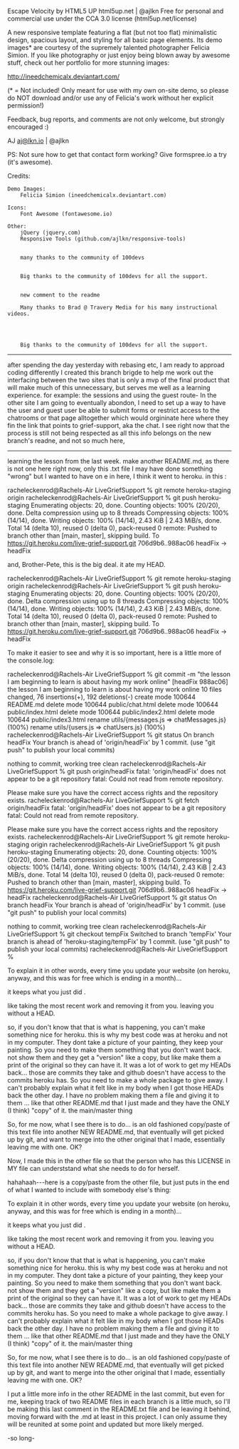 Escape Velocity by HTML5 UP
html5up.net | @ajlkn
Free for personal and commercial use under the CCA 3.0 license (html5up.net/license)


A new responsive template featuring a flat (but not too flat) minimalistic design, spacious
layout, and styling for all basic page elements. Its demo images* are courtesy of the supremely
talented photographer Felicia Simion. If you like photography or just enjoy being blown away by
awesome stuff, check out her portfolio for more stunning images:

http://ineedchemicalx.deviantart.com/

(* = Not included! Only meant for use with my own on-site demo, so please do NOT download
and/or use any of Felicia's work without her explicit permission!)

Feedback, bug reports, and comments are not only welcome, but strongly encouraged :)

AJ
aj@lkn.io | @ajlkn

PS: Not sure how to get that contact form working? Give formspree.io a try (it's awesome).


Credits:

	Demo Images:
		Felicia Simion (ineedchemicalx.deviantart.com)

	Icons:
		Font Awesome (fontawesome.io)

	Other:
		jQuery (jquery.com)
		Responsive Tools (github.com/ajlkn/responsive-tools)


		many thanks to the community of 100devs


		Big thanks to the community of 100devs for all the support.


		new comment to the readme 
    
		Many thanks to Brad @ Travery Media for his many instructional videos.




		Big thanks to the community of 100devs for all the support.

***
after spending the day yesterday with rebasing etc, I am ready to approad coding differently I created this branch brigde to help me work out the interfacing between the two sites that is only a mvp of the final product that will make much of this unnecessary, but serves me well as a learning experience. for example: the sessions and using the guest route- In the other site I am going to eventually abondon, I need to set up a way to have the user and guest user be able to submit forms or restrict access to the chatrooms or that page alltogether which would orgininate here where they fin the link that points to grief-support, aka the chat. I see right now that the process is still not being respected as all this info belongs on the new branch's readne, and not so much here, 
***

learning the lesson from the last week. make another README.md, as there is not one here right now, only this .txt file I may have done something "wrong" but I wanted to have on e in here, I think it went to 
heroku. in this :

racheleckenrod@Rachels-Air LiveGriefSupport % git remote
heroku-staging
origin
racheleckenrod@Rachels-Air LiveGriefSupport % git push heroku-staging
Enumerating objects: 20, done.
Counting objects: 100% (20/20), done.
Delta compression using up to 8 threads
Compressing objects: 100% (14/14), done.
Writing objects: 100% (14/14), 2.43 KiB | 2.43 MiB/s, done.
Total 14 (delta 10), reused 0 (delta 0), pack-reused 0
remote: Pushed to branch other than [main, master], skipping build.
To https://git.heroku.com/live-grief-support.git
   706d9b6..988ac06  headFix -> headFix

   and, Brother-Pete, this is the big deal. it ate my HEAD. 

   racheleckenrod@Rachels-Air LiveGriefSupport % git remote
heroku-staging
origin
racheleckenrod@Rachels-Air LiveGriefSupport % git push heroku-staging
Enumerating objects: 20, done.
Counting objects: 100% (20/20), done.
Delta compression using up to 8 threads
Compressing objects: 100% (14/14), done.
Writing objects: 100% (14/14), 2.43 KiB | 2.43 MiB/s, done.
Total 14 (delta 10), reused 0 (delta 0), pack-reused 0
remote: Pushed to branch other than [main, master], skipping build.
To https://git.heroku.com/live-grief-support.git
   706d9b6..988ac06  headFix -> headFix


   To make it easier to see and why it is so important, here is a little more of the console.log:


racheleckenrod@Rachels-Air LiveGriefSupport % git commit -m "the lesson I am beginning to learn is about having my work online"
[headFix 988ac06] the lesson I am beginning to learn is about having my work online
 10 files changed, 76 insertions(+), 192 deletions(-)
 create mode 100644 README.md
 delete mode 100644 public/chat.html
 delete mode 100644 public/index.html
 delete mode 100644 public/index2.html
 delete mode 100644 public/index3.html
 rename utils/{messages.js => chatMessages.js} (100%)
 rename utils/{users.js => chatUsers.js} (100%)
racheleckenrod@Rachels-Air LiveGriefSupport % git status
On branch headFix
Your branch is ahead of 'origin/headFix' by 1 commit.
  (use "git push" to publish your local commits)

nothing to commit, working tree clean
racheleckenrod@Rachels-Air LiveGriefSupport % git push origin/headFix
fatal: 'origin/headFix' does not appear to be a git repository
fatal: Could not read from remote repository.

Please make sure you have the correct access rights
and the repository exists.
racheleckenrod@Rachels-Air LiveGriefSupport % git fetch origin/headFix
fatal: 'origin/headFix' does not appear to be a git repository
fatal: Could not read from remote repository.

Please make sure you have the correct access rights
and the repository exists.
racheleckenrod@Rachels-Air LiveGriefSupport % git remote
heroku-staging
origin
racheleckenrod@Rachels-Air LiveGriefSupport % git push heroku-staging
Enumerating objects: 20, done.
Counting objects: 100% (20/20), done.
Delta compression using up to 8 threads
Compressing objects: 100% (14/14), done.
Writing objects: 100% (14/14), 2.43 KiB | 2.43 MiB/s, done.
Total 14 (delta 10), reused 0 (delta 0), pack-reused 0
remote: Pushed to branch other than [main, master], skipping build.
To https://git.heroku.com/live-grief-support.git
   706d9b6..988ac06  headFix -> headFix
racheleckenrod@Rachels-Air LiveGriefSupport % git status
On branch headFix
Your branch is ahead of 'origin/headFix' by 1 commit.
  (use "git push" to publish your local commits)

nothing to commit, working tree clean
racheleckenrod@Rachels-Air LiveGriefSupport % git checkout tempFix
Switched to branch 'tempFix'
Your branch is ahead of 'heroku-staging/tempFix' by 1 commit.
  (use "git push" to publish your local commits)
racheleckenrod@Rachels-Air LiveGriefSupport % 


To explain it in other words, every time you update your website (on heroku, anyway, and this was for free which is ending in a month)...

it keeps what you just did .

like taking the most recent work and removing it from you. leaving you without a HEAD. 

so, if you don't know that that is what is happening, you can't make something nice for heroku. this is why my best code was at heroku and not in my computer. They dont take a picture of your painting, they keep your painting. So you need to make them something that you don't want back. not show them and  they get a "version" like a copy, but like make them a print of the original so they can have it. It was a lot of work to get my HEADs back... those are commits they take and github doesn't have access to the commits heroku has. So you need to make a whole package to give away. I can't probably explain what it felt like in my body when I got those HEADs back the other day. I have no problem making them a file and giving it to them ... like that other README.md that I just made and they have the ONLY (I think) "copy" of it. the main/master thing 

So, for me now, what I see there is to do... is an old fashioned copy/paste of this text file into another NEW README.md, that eventually will get picked up by git, and want to merge into the other original that I made, essentially leaving me with one. OK?



Now, I made this in the other file so that the person who has this LICENSE in MY file can underststand what she needs to do for herself.

hahahaah---here is a copy/paste from the other file, but just puts in the end of what I wanted to include with somebody else's thing:



To explain it in other words, every time you update your website (on heroku, anyway, and this was for free which is ending in a month)...

it keeps what you just did .

like taking the most recent work and removing it from you. leaving you without a HEAD. 

so, if you don't know that that is what is happening, you can't make something nice for heroku. this is why my best code was at heroku and not in my computer. They dont take a picture of your painting, they keep your painting. So you need to make them something that you don't want back. not show them and  they get a "version" like a copy, but like make them a print of the original so they can have it. It was a lot of work to get my HEADs back... those are commits they take and github doesn't have access to the commits heroku has. So you need to make a whole package to give away. I can't probably explain what it felt like in my body when I got those HEADs back the other day. I have no problem making them a file and giving it to them ... like that other README.md that I just made and they have the ONLY (I think) "copy" of it. the main/master thing 

So, for me now, what I see there is to do... is an old fashioned copy/paste of this text file into another NEW README.md, that eventually will get picked up by git, and want to merge into the other original that I made, essentially leaving me with one. OK?



I put a little more info in the other README in the last commit, but even for me, keeping track of two README files in each branch is a little much, so I'll be making this last comment in the README.txt file and be leaving it behind, moving forward with the .md at least in this project. I can only assume they will be reunited at some point and updated but more likely merged.

-so long-
